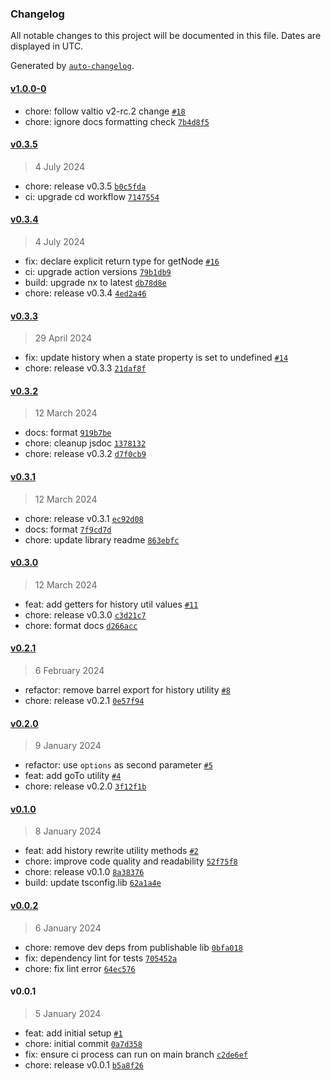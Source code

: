 ### Changelog

All notable changes to this project will be documented in this file. Dates are displayed in UTC.

Generated by [`auto-changelog`](https://github.com/CookPete/auto-changelog).

#### [v1.0.0-0](https://github.com/valtiojs/valtio-history/compare/v0.3.5...v1.0.0-0)

- chore: follow valtio v2-rc.2 change [`#18`](https://github.com/valtiojs/valtio-history/pull/18)
- chore: ignore docs formatting check [`7b4d8f5`](https://github.com/valtiojs/valtio-history/commit/7b4d8f5f5725bb732d11b1015f643b35553b4b6b)

#### [v0.3.5](https://github.com/valtiojs/valtio-history/compare/v0.3.4...v0.3.5)

> 4 July 2024

- chore: release v0.3.5 [`b0c5fda`](https://github.com/valtiojs/valtio-history/commit/b0c5fdab87ee8af177a380dc1990695404dc5902)
- ci: upgrade cd workflow [`7147554`](https://github.com/valtiojs/valtio-history/commit/7147554b000ab28ee98ef25d43914cd880dd60d3)

#### [v0.3.4](https://github.com/valtiojs/valtio-history/compare/v0.3.3...v0.3.4)

> 4 July 2024

- fix: declare explicit return type for getNode [`#16`](https://github.com/valtiojs/valtio-history/pull/16)
- ci: upgrade action versions [`79b1db9`](https://github.com/valtiojs/valtio-history/commit/79b1db99436fc3a0ef5deb1690d5bf7947d72d2c)
- build: upgrade nx to latest [`db78d8e`](https://github.com/valtiojs/valtio-history/commit/db78d8ecbf179796d3cb03a950ce76b652d5e9df)
- chore: release v0.3.4 [`4ed2a46`](https://github.com/valtiojs/valtio-history/commit/4ed2a465f82ce7f57dd014e7de5e0f1f46885e0b)

#### [v0.3.3](https://github.com/valtiojs/valtio-history/compare/v0.3.2...v0.3.3)

> 29 April 2024

- fix: update history when a state property is set to undefined [`#14`](https://github.com/valtiojs/valtio-history/pull/14)
- chore: release v0.3.3 [`21daf8f`](https://github.com/valtiojs/valtio-history/commit/21daf8f903599b765589e616b777278da3db2e01)

#### [v0.3.2](https://github.com/valtiojs/valtio-history/compare/v0.3.1...v0.3.2)

> 12 March 2024

- docs: format [`919b7be`](https://github.com/valtiojs/valtio-history/commit/919b7be47cce6291882248f32bc47bd8df23217a)
- chore: cleanup jsdoc [`1378132`](https://github.com/valtiojs/valtio-history/commit/13781320afdc1d560a4e8e51a874a827e0ba9003)
- chore: release v0.3.2 [`d7f0cb9`](https://github.com/valtiojs/valtio-history/commit/d7f0cb9b32edf64a8ce39b636dc1b9f1409e1b2b)

#### [v0.3.1](https://github.com/valtiojs/valtio-history/compare/v0.3.0...v0.3.1)

> 12 March 2024

- chore: release v0.3.1 [`ec92d08`](https://github.com/valtiojs/valtio-history/commit/ec92d08f7f01fce844023a0fb19793ebba28635c)
- docs: format [`7f9cd7d`](https://github.com/valtiojs/valtio-history/commit/7f9cd7dbc2d04cdfe915246697a100582bbbc9cb)
- chore: update library readme [`863ebfc`](https://github.com/valtiojs/valtio-history/commit/863ebfc94aa368630e650822b46b7d670d8b68ab)

#### [v0.3.0](https://github.com/valtiojs/valtio-history/compare/v0.2.1...v0.3.0)

> 12 March 2024

- feat: add getters for history util values [`#11`](https://github.com/valtiojs/valtio-history/pull/11)
- chore: release v0.3.0 [`c3d21c7`](https://github.com/valtiojs/valtio-history/commit/c3d21c71a09c0da0185b8e59e0d62c7ce215edb5)
- chore: format docs [`d266acc`](https://github.com/valtiojs/valtio-history/commit/d266acc36ed3efb9bb08a6071574b50901114c87)

#### [v0.2.1](https://github.com/valtiojs/valtio-history/compare/v0.2.0...v0.2.1)

> 6 February 2024

- refactor: remove barrel export for history utility [`#8`](https://github.com/valtiojs/valtio-history/pull/8)
- chore: release v0.2.1 [`0e57f94`](https://github.com/valtiojs/valtio-history/commit/0e57f947f4a9b1e35114018a7afc1bc8d5823e59)

#### [v0.2.0](https://github.com/valtiojs/valtio-history/compare/v0.1.0...v0.2.0)

> 9 January 2024

- refactor: use `options` as second parameter [`#5`](https://github.com/valtiojs/valtio-history/pull/5)
- feat: add goTo utility [`#4`](https://github.com/valtiojs/valtio-history/pull/4)
- chore: release v0.2.0 [`3f12f1b`](https://github.com/valtiojs/valtio-history/commit/3f12f1b878bc80c4e56b9f457dcf26703957651a)

#### [v0.1.0](https://github.com/valtiojs/valtio-history/compare/v0.0.2...v0.1.0)

> 8 January 2024

- feat: add history rewrite utility methods [`#2`](https://github.com/valtiojs/valtio-history/pull/2)
- chore: improve code quality and readability [`52f75f8`](https://github.com/valtiojs/valtio-history/commit/52f75f88851884cad5a8b28821c68aaa9544612c)
- chore: release v0.1.0 [`8a38376`](https://github.com/valtiojs/valtio-history/commit/8a383762fe83bc46a7bcef3ec17cf3e3d98b8d02)
- build: update tsconfig.lib [`62a1a4e`](https://github.com/valtiojs/valtio-history/commit/62a1a4e0ab0329f7157963578f777a484b6fd6cd)

#### [v0.0.2](https://github.com/valtiojs/valtio-history/compare/v0.0.1...v0.0.2)

> 6 January 2024

- chore: remove dev deps from publishable lib [`0bfa018`](https://github.com/valtiojs/valtio-history/commit/0bfa0180a2247da8280efbb2f489056f44da65f8)
- fix: dependency lint for tests [`705452a`](https://github.com/valtiojs/valtio-history/commit/705452af4e129b554ca44e9bff57aa79d1cbedef)
- chore: fix lint error [`64ec576`](https://github.com/valtiojs/valtio-history/commit/64ec57624e2506a1480e169959050aa43fa335ef)

#### v0.0.1

> 5 January 2024

- feat: add initial setup [`#1`](https://github.com/valtiojs/valtio-history/pull/1)
- chore: initial commit [`0a7d358`](https://github.com/valtiojs/valtio-history/commit/0a7d358ea4310fec655a9e26f81c30c0f8f2e2c2)
- fix: ensure ci process can run on main branch [`c2de6ef`](https://github.com/valtiojs/valtio-history/commit/c2de6efb615962741849f75790da16b3b02f6952)
- chore: release v0.0.1 [`b5a8f26`](https://github.com/valtiojs/valtio-history/commit/b5a8f26ac3d18d6746f78d271f96afb9a88e1c7b)
